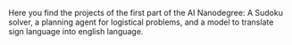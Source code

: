 Here you find the projects of the first part of the AI Nanodegree: A Sudoku solver, a planning agent for logistical problems, and a model to translate sign language into english language.
